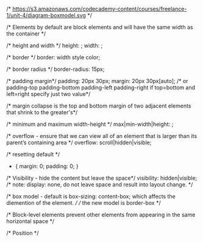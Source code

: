 /* https://s3.amazonaws.com/codecademy-content/courses/freelance-1/unit-4/diagram-boxmodel.svg */

/* Elements by default are block elements and will have the same width as the container */

/* height and width */
height: <height>;
width: <width>;

/* border */
border: width style color;

/* border radius */
border-radius: 15px;

/* padding margin*/
padding: 20px 30px;
margin: 20px 30px[auto];
/* or padding-top padding-bottom padding-left padding-right if top=bottom and left=right specify just two value*/

/* margin collapse is the top and bottom margin of two adjacent elements that shrink to the greater's*/

/* minimum and maximum width-height */
max|min-width|height: <some-value>;

/* overflow - ensure that we can view all of an element that is larger than its parent’s containing area */
overflow: scroll|hidden|visible;

/* resetting default */
* {
    margin: 0;
    padding: 0;
}

/* Visibility - hide the content but leave the space*/
visibility: hidden|visible;
/* note: display: none, do not leave space and result into layout change. */

/* box model - default is box-sizing: content-box; which affects the diemention of the element. */
/* the new model is border-box */

/* Block-level elements prevent other elements from appearing in the same horizontal space */

/* Position */
<!-- relative: an element’s position is relative to its default position on the page -->
<!-- absolute: an element’s position is relative to its closest positioned parent element but still move with the page-->
<!-- fixed: n element’s position can be pinned to any part of the web page. The element will remain in view no matter what -->
<!-- z-index: specifies how far back or how far forward an element appears on the page when it overlaps other elements.(ignoring static position) -->
<!-- display: allows you control how an element flows vertically and horizontally a document. -->
<!-- inline: take up as little space as possible, and they cannot have manually-adjusted width or height -->
<!-- block: elements take up the width of their container and can have manually-adjusted height -->
<!-- inline-block: elements can have set width and height, but they can also appear next to each other and do not take up their entire container width. -->
<!-- float: can move elements as far left or as far right as possible on a web page. -->
<!-- clear: can clear an element’s left or right side (or both) -->
